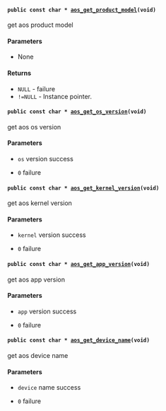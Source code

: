 #### `public const char * `[`aos_get_product_model`](#version_8h_1a85452033f4841e162f0606a8042fd832)`(void)` 

get aos product model

#### Parameters
* None

#### Returns
* `NULL`   - failure
* `!=NULL` - Instance pointer.

#### `public const char * `[`aos_get_os_version`](#version_8h_1a0f4fc6bfd8ba438fa87f64ef5b982849)`(void)` 

get aos os version

#### Parameters
* `os` version success 

* `0` failure

#### `public const char * `[`aos_get_kernel_version`](#version_8h_1adf453e54ac45fd4aa867f005c63bf87b)`(void)` 

get aos kernel version

#### Parameters
* `kernel` version success 

* `0` failure

#### `public const char * `[`aos_get_app_version`](#version_8h_1abee54fbc4b937123e8d68127cd8dc2bb)`(void)` 

get aos app version

#### Parameters
* `app` version success 

* `0` failure

#### `public const char * `[`aos_get_device_name`](#version_8h_1a9f51f6416cad7eca144555d09bf12473)`(void)` 

get aos device name

#### Parameters
* `device` name success 

* `0` failure